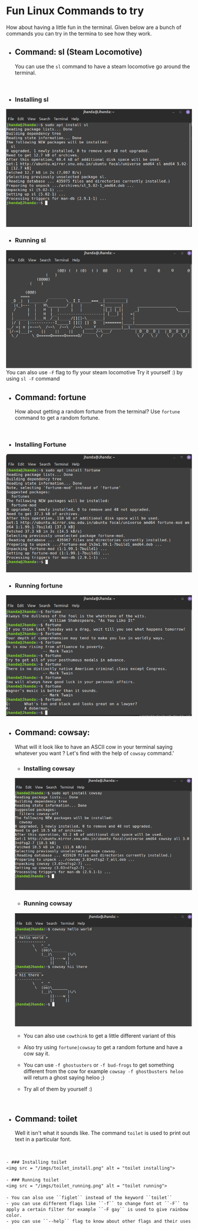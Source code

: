 # Fun Linux Commands to try
How about having a little fun in the terminal.
Given below are a bunch of commands you can try in the termina to see how they work.
- ## Command: sl (Steam Locomotive) 
  You can use the ``sl`` command to have a steam locomotive go around the terminal.
<br>

  - ### Installing sl
   <img src = "/imgs/sl_installing.png" alt = "sl installing"></img>
  - ### Running sl
  <img src ="/imgs/sl_running.png" alt= "sl running"></img>
  You can also use ``-F`` flag to fly your steam locomotive
  Try it yourself :) by using ``sl -F`` command
<br>

- ## Command: fortune
  How about getting a random fortune from the terminal?
  Use ``fortune`` command to get a random fortune.
<br>

  - ### Installing Fortune
  <img src ="/imgs/fortune_install.png">

   - ### Running fortune
  <img src ="/imgs/fortune_running.png">
  <br>

- ## Command: cowsay:
    What will it look like to have an ASCII cow in your terminal saying whatever you want ?
    Let's find with the help of ``cowsay`` command.'
    <br>

    - ### Installing cowsay
    <img src = "/imgs/cowsay_install.png" alt = "cowsay installing">

    - ### Running cowsay
    <img src = "/imgs/cowsay_running.png" alt = "cowsay running">

    - You can also use ``cowthink`` to get a little different variant of this

    - Also try using ``fortune|cowsay`` to get a random fortune and have a cow say it.

    - You can use ``-f ghostusters`` or ``-f bud-frogs`` to get something different from the cow for example ``cowsay -f ghostbusters heloo`` will return a ghost saying heloo ;)
    - Try all of them by yourself :)
<br>

- ## Command: toilet
    Well it isn't what it sounds like.
    The command ``toilet`` is used to print out text in a particular font.
<br>

    - ### Installing toilet
    <img src = "/imgs/toilet_install.png" alt = "toilet installing">

    - ### Running toilet
    <img src = "/imgs/toilet_running.png" alt = "toilet running">

    - You can also use ``figlet`` instead of the keyword ``toilet``
    - you can use different flags like ``-f`` to change font ot ``-F`` to apply a certain filter for example ``-F gay`` is used to give rainbow color.
    - you can use ``--help`` flag to know about other flags and their uses
  <br> 